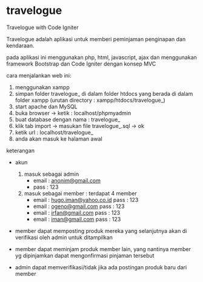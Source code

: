 # travelogue
Travelogue with Code Igniter

Travelogue adalah aplikasi untuk memberi peminjaman penginapan dan kendaraan.

pada aplikasi ini menggunakan php, html, javascript, ajax
dan menggunakan framework Bootstrap dan Code Igniter dengan konsep MVC

cara menjalankan web ini:
1. menggunakan xampp
2. simpan folder travelogue_ di dalam folder htdocs yang berada di dalam folder xampp 
	(urutan directory : xampp/htdocs/travelogue_)
3. start apache dan MySQL
4. buka browser -> ketik : localhost/phpmyadmin
5. buat database dengan nama : travelogue_
6. klik tab import -> masukan file travelogue_.sql -> ok
7. ketik url : localhost/travelogue_
8. anda akan masuk ke halaman awal

keterangan 
- akun
	1. masuk sebagai admin
		- email : anonim@gmail.com
		- pass : 123
	2. masuk sebagai member : terdapat 4 member
		- email : hugo.iman@yahoo.co.id		pass : 123
		- email : ogeno@gmail.com		pass : 123
		- email : irfan@gmail.com		pass : 123
		- email : iman@gmail.com		pass : 123

- member dapat memposting produk mereka yang selanjutnya akan di verifikasi oleh admin untuk ditampilkan
- member dapat meminjam produk member lain, yang nantinya member yg dipinjamkan dapat mengonfirmasi pinjaman tersebut
- admin dapat memverifikasi/tidak jika ada postingan produk baru dari member

